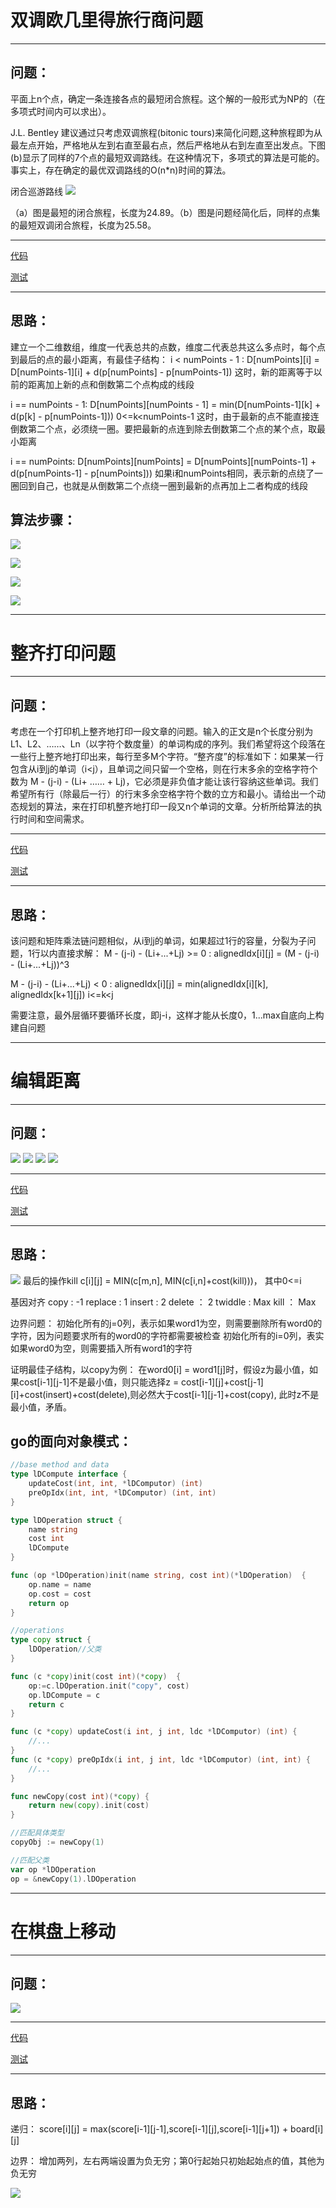 # 双调欧几里得旅行商问题
--------
## 问题：
平面上n个点，确定一条连接各点的最短闭合旅程。这个解的一般形式为NP的（在多项式时间内可以求出）。

J.L. Bentley 建议通过只考虑双调旅程(bitonic tours)来简化问题,这种旅程即为从最左点开始，严格地从左到右直至最右点，然后严格地从右到左直至出发点。下图(b)显示了同样的7个点的最短双调路线。在这种情况下，多项式的算法是可能的。事实上，存在确定的最优双调路线的O(n*n)时间的算法。

闭合巡游路线
![](https://github.com/shady831213/algorithms/blob/master/dp/static/dp1.PNG)

（a）图是最短的闭合旅程，长度为24.89。（b）图是问题经简化后，同样的点集的最短双调闭合旅程，长度为25.58。

--------
[代码](https://github.com/shady831213/algorithms/blob/master/dp/bitonicTSP.go)

[测试](https://github.com/shady831213/algorithms/blob/master/dp/bitonicTSP_test.go)

--------
## 思路：
建立一个二维数组，维度一代表总共的点数，维度二代表总共这么多点时，每个点到最后的点的最小距离，有最佳子结构：
i < numPoints - 1 :
D[numPoints][i] = D[numPoints-1][i] + d(p[numPoints] - p[numPoints-1])
这时，新的距离等于以前的距离加上新的点和倒数第二个点构成的线段

i == numPoints - 1:
D[numPoints][numPoints - 1] = min(D[numPoints-1][k] + d(p[k] - p[numPoints-1])) 0<=k<numPoints-1
这时，由于最新的点不能直接连倒数第二个点，必须绕一圈。要把最新的点连到除去倒数第二个点的某个点，取最小距离

i == numPoints:
D[numPoints][numPoints] = D[numPoints][numPoints-1] + d(p[numPoints-1] - p[numPoints]))
如果i和numPoints相同，表示新的点绕了一圈回到自己，也就是从倒数第二个点绕一圈到最新的点再加上二者构成的线段

## 算法步骤：
![](https://github.com/shady831213/algorithms/blob/master/dp/static/ph2.PNG)

![](https://github.com/shady831213/algorithms/blob/master/dp/static/ph3.PNG)

![](https://github.com/shady831213/algorithms/blob/master/dp/static/ph4.PNG)

![](https://github.com/shady831213/algorithms/blob/master/dp/static/ph5.PNG)


--------
# 整齐打印问题
--------
## 问题：
考虑在一个打印机上整齐地打印一段文章的问题。输入的正文是n个长度分别为L1、L2、……、Ln（以字符个数度量）的单词构成的序列。我们希望将这个段落在一些行上整齐地打印出来，每行至多M个字符。“整齐度”的标准如下：如果某一行包含从i到j的单词（i<j），且单词之间只留一个空格，则在行末多余的空格字符个数为 M - (j-i) - (Li+ …… + Lj)，它必须是非负值才能让该行容纳这些单词。我们希望所有行（除最后一行）的行末多余空格字符个数的立方和最小。请给出一个动态规划的算法，来在打印机整齐地打印一段又n个单词的文章。分析所给算法的执行时间和空间需求。

--------
[代码](https://github.com/shady831213/algorithms/blob/master/dp/prettyPrint.go)

[测试](https://github.com/shady831213/algorithms/blob/master/dp/prettyPrint_test.go)

--------
## 思路：
该问题和矩阵乘法链问题相似，从i到j的单词，如果超过1行的容量，分裂为子问题，1行以内直接求解：
M - (j-i) - (Li+...+Lj) >= 0 :
alignedIdx[i][j] = (M - (j-i) - (Li+...+Lj))^3

M - (j-i) - (Li+...+Lj) < 0 :
alignedIdx[i][j] = min(alignedIdx[i][k], alignedIdx[k+1][j]) i<=k<j

需要注意，最外层循环要循环长度，即j-i，这样才能从长度0，1...max自底向上构建自问题


--------
# 编辑距离
--------
## 问题：
![](https://github.com/shady831213/algorithms/blob/master/dp/static/编辑距离.gif)
![](https://github.com/shady831213/algorithms/blob/master/dp/static/编辑距离1.gif)
![](https://github.com/shady831213/algorithms/blob/master/dp/static/编辑距离2.gif)
![](https://github.com/shady831213/algorithms/blob/master/dp/static/编辑距离3.gif)

--------
[代码](https://github.com/shady831213/algorithms/blob/master/dp/levenshteinDistance.go)

[测试](https://github.com/shady831213/algorithms/blob/master/dp/levenshteinDistance_test.go)

--------
## 思路：
![](https://github.com/shady831213/algorithms/blob/master/dp/static/编辑距离4.gif)
最后的操作kill
c[i][j] = MIN(c[m,n], MIN(c[i,n]+cost(kill)))， 其中0<=i

基因对齐
copy : -1
replace : 1
insert : 2
delete ： 2
twiddle : Max
kill ： Max

边界问题：
初始化所有的j=0列，表示如果word1为空，则需要删除所有word0的字符，因为问题要求所有的word0的字符都需要被检查
初始化所有的i=0列，表实如果word0为空，则需要插入所有word1的字符

证明最佳子结构，以copy为例：
在word0[i] = word1[j]时，假设z为最小值，如果cost[i-1][j-1]不是最小值，则只能选择z = cost[i-1][j]+cost[j-1][i]+cost(insert)+cost(delete),则必然大于cost[i-1][j-1]+cost(copy), 此时z不是最小值，矛盾。

## go的面向对象模式：
```go
//base method and data
type lDCompute interface {
	updateCost(int, int, *lDComputor) (int)
	preOpIdx(int, int, *lDComputor) (int, int)
}

type lDOperation struct {
	name string
	cost int
	lDCompute
}

func (op *lDOperation)init(name string, cost int)(*lDOperation)  {
	op.name = name
	op.cost = cost
	return op
}

//operations
type copy struct {
	lDOperation//父类
}

func (c *copy)init(cost int)(*copy)  {
	op:=c.lDOperation.init("copy", cost)
	op.lDCompute = c
	return c
}

func (c *copy) updateCost(i int, j int, ldc *lDComputor) (int) {
	//...
}
func (c *copy) preOpIdx(i int, j int, ldc *lDComputor) (int, int) {
	//...
}

func newCopy(cost int)(*copy) {
	return new(copy).init(cost)
}

//匹配具体类型
copyObj := newCopy(1)

//匹配父类
var op *lDOperation
op = &newCopy(1).lDOperation
```


--------
# 在棋盘上移动
--------
## 问题：
![](https://github.com/shady831213/algorithms/blob/master/dp/static/棋.gif)

--------
[代码](https://github.com/shady831213/algorithms/blob/master/dp/chessGame.go)

[测试](https://github.com/shady831213/algorithms/blob/master/dp/chessGame_test.go)

--------
## 思路：

递归： score[i][j] = max(score[i-1][j-1],score[i-1][j],score[i-1][j+1]) + board[i][j]

边界： 增加两列，左右两端设置为负无穷；第0行起始只初始起始点的值，其他为负无穷

![](https://github.com/shady831213/algorithms/blob/master/dp/static/棋.PNG)
